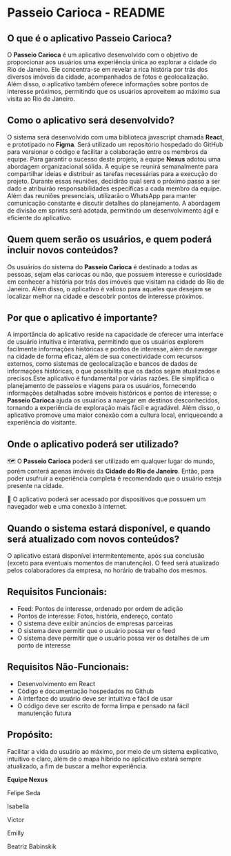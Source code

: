 # Passeio Carioca - README

## O que é o aplicativo Passeio Carioca?

O **Passeio Carioca** é um aplicativo desenvolvido com o objetivo de proporcionar aos usuários uma experiência única ao explorar a cidade do Rio de Janeiro. Ele concentra-se em revelar a rica história por trás dos diversos imóveis da cidade, acompanhados de fotos e geolocalização. Além disso, o aplicativo também oferece informações sobre pontos de interesse próximos, permitindo que os usuários aproveitem ao máximo sua visita ao Rio de Janeiro.

## **Como** o aplicativo será desenvolvido?

O sistema será desenvolvido com uma biblioteca javascript chamada **React**, e prototipado no **Figma**. Será utilizado um repositório hospedado do GitHub para versionar o código e facilitar a colaboração entre os membros da equipe. Para garantir o sucesso deste projeto, a equipe **Nexus** adotou uma abordagem organizacional sólida. A equipe se reunirá semanalmente para compartilhar ideias e distribuir as tarefas necessárias para a execução do projeto. Durante essas reuniões, decidirão qual será o próximo passo a ser dado e atribuirão responsabilidades específicas a cada membro da equipe. Além das reuniões presenciais, utilizarão o WhatsApp para manter comunicação constante e discutir detalhes do planejamento. A abordagem de divisão em sprints será adotada, permitindo um desenvolvimento ágil e eficiente do aplicativo.

## **Quem** quem serão os usuários, e quem poderá incluir novos conteúdos?

Os usuários do sistema do **Passeio Carioca** é destinado a todas as pessoas, sejam elas cariocas ou não, que possuem interesse e curiosidade em conhecer a história por trás dos imóveis que visitam na cidade do Rio de Janeiro. Além disso, o aplicativo é valioso para aqueles que desejam se localizar melhor na cidade e descobrir pontos de interesse próximos.

## **Por que** o aplicativo é importante?

A importância do aplicativo reside na capacidade de oferecer uma interface de usuário intuitiva e interativa, permitindo que os usuários explorem facilmente informações históricas e pontos de interesse, além de navegar na cidade de forma eficaz, além de sua conectividade com recursos externos, como sistemas de geolocalização e bancos de dados de informações históricas, o que possibilita que os dados sejam atualizados e precisos.Este aplicativo é fundamental por várias razões. Ele simplifica o planejamento de passeios e viagens para os usuários, fornecendo informações detalhadas sobre imóveis históricos e pontos de interesse; o **Passeio Carioca** ajuda os usuários a navegar em destinos desconhecidos, tornando a experiência de exploração mais fácil e agradável. Além disso, o aplicativo promove uma maior conexão com a cultura local, enriquecendo a experiência do visitante.

## **Onde** o aplicativo poderá ser utilizado?

🗺️ O **Passeio Carioca** poderá ser utilizado em qualquer lugar do mundo, porém conterá apenas imóveis da **Cidade do Rio de Janeiro**. Então, para poder usufruir a experiência completa é recomendado que o usuário esteja presente na cidade.

📱 O aplicativo poderá ser acessado por dispositivos que possuem um navegador web e uma conexão à internet.

## **Quando** o sistema estará disponível, e quando será atualizado com novos conteúdos? 

O aplicativo estará disponível intermitentemente, após sua conclusão (exceto para eventuais momentos de manutenção).
O feed será atualizado pelos colaboradores da empresa, no horário de trabalho dos mesmos.

## Requisitos Funcionais:
  - Feed: Pontos de interesse, ordenado por ordem de adição
  - Pontos de interesse: Fotos, história, endereço, contato
  - O sistema deve exibir anúncios de empresas parceiras
  - O sistema deve permitir que o usuário possa ver o feed
  - O sistema deve permitir que o usuário possa ver os detalhes de um ponto de interesse

## Requisitos Não-Funcionais:
  - Desenvolvimento em React
  - Código e documentação hospedados no Github
  - A interface do usuário deve ser intuitiva e fácil de usar
  - O código deve ser escrito de forma limpa e pensado na fácil manutenção futura

##  Propósito:
Facilitar a vida do usuário ao máximo, por meio de um sistema explicativo, intuitivo e claro, além de o mapa híbrido no aplicativo estará sempre atualizado, a fim de buscar a melhor experiência.

**Equipe Nexus**

Felipe Seda

Isabella 

Victor

Emilly 

Beatriz Babinskik


